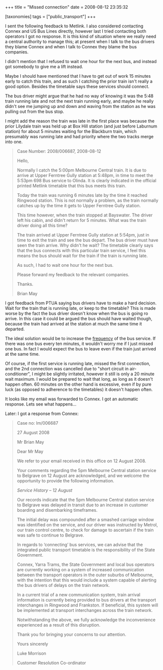 +++
title = "Missed connection"
date = 2008-08-12 23:35:32

[taxonomies]
tags = ["public_transport"]
+++

I sent the following feedback to Metlink. I also considered contacting
Connex and US Bus Lines directly, however last I tried contacting both
operators I got no response. It is this kind of situation where we
really need a central authority to manage this; at present when I talk
to the bus drivers they blame Connex and when I talk to Connex they
blame the bus companies.

I didn't mention that I refused to wait one hour for the next bus, and
instead got somebody to give me a lift instead.

Maybe I should have mentioned that I have to get out of work 15 minutes
early to catch this train, and as such I catching the prior train isn't
really a good option. Besides the timetable says these services should
connect.

The bus driver might argue that he had no way of knowing it was the 5:48
train running late and not the next train running early, and maybe he
really didn't see me jumping up and down and waving from the station as
he was pulling out from the bus stop.

I might add the reason the train was late in the first place was because
the prior Lilydale train was held up at Box Hill station (and just
before Laburnum station) for about 5 minutes waiting for the Blackburn
train, which presumably was running late and had priority where the two
tracks merge into one.

> Case Number: 2008/006687, 2008-08-12
>
> Hello,
>
> Normally I catch the 5:00pm Melbourne Central train. It is due to arrive
> at Upper Ferntree Gully station at 5:48pm, in time to meet the 5:53pm
> 698 Bus service to Olinda. It is clearly indicated in the official
> printed Metlink timetable that this bus meets this train.
>
> Today the train was running 6 minutes late by the time it reached
> Ringwood station. This is not normally a problem, as the train normally
> catches up by the time it gets to Upper Ferntree Gully station.
>
> This time however, when the train stopped at Bayswater. The driver left
> his cabin, and didn't return for 5 minutes. What was the train driver
> doing all this time?
>
> The train arrived at Upper Ferntree Gully station at 5:54pm, just in
> time to exit the train and see the bus depart. The bus driver must have
> seen the train arrive. Why didn't he wait? The timetable clearly says
> that the bus connects with this particular train service, I feel this
> means the bus should wait for the train if the train is running late.
>
> As such, I had to wait one hour for the next bus.
>
> Please forward my feedback to the relevant companies.
>
> Thanks.
>
> Brian May

I got feedback from PTUA saying bus drivers have to make a hard decision. Wait
for the train that is running late, or keep to the timetable? This is made
worse by the fact the bus driver doesn't know when the bus is going ro arrive.
In this case it could be argued the bus should have waited though, because the
train had arrived at the station at much the same time it departed.

The ideal solution would be to increase the [frequency](https://wiki.microcomaustralia.com.au/transport/public/frequency/) of the bus service.
If there was one bus every ten minutes, it wouldn't worry me if I just missed
one bus. In fact I would expect the bus to leave even if the train just arrived
at the same time.

Of course, if the first service is running late, missed the first
connection, and the 2nd connection was cancelled due to "short circuit
in air-conditioner", I might be slightly irritated, however it still is
only a 20 minute wait maximum. I would be prepared to wait that long, as
long as it doesn't happen often. 60 minutes on the other hand is
excessive, even if by pure luck (as opposed to adherence to the
timetables) it doesn't happen often.

It looks like my email was forwarded to Connex. I got an automatic
response. Lets see what happens...

Later: I got a response from Connex:

> Case no: lm/006687
>
> 27 August 2008
>
> Mr Brian May
>
> Dear Mr May
>
> We refer to your email received in this office on 12 August 2008.
>
> Your comments regarding the 5pm Melbourne Central station service to
> Belgrave on 12 August are acknowledged, and we welcome the opportunity
> to provide the following information.
>
> _*Service History – 12 August*_
>
> Our records indicate that the 5pm Melbourne Central station service to
> Belgrave was delayed in transit due to an increase in customer boarding
> and disembarking timeframes.
>
> The initial delay was compounded after a smashed carriage window was
> identified on the service, and our driver was instructed by Metrol, our
> train control centre, to check for damage to ascertain if the train was
> safe to continue to Belgrave.
>
> In regards to ‘connecting’ bus services, we can advise that the
> integrated public transport timetable is the responsibility of the State
> Government.
>
> Connex, Yarra Trams, the State Government and local bus operators are
> currently working on a system of increased communication between the
> transport operators in the outer suburbs of Melbourne, with the
> intention that this would include a system capable of alerting the bus
> drivers of delays on the train network.
>
> In a current trial of a new communication system, train arrival
> information is currently being provided to bus drivers at the transport
> interchanges in Ringwood and Frankston. If beneficial, this system will
> be implemented at transport interchanges across the train network.
>
> Notwithstanding the above, we fully acknowledge the inconvenience
> experienced as a result of this disruption.
>
> Thank you for bringing your concerns to our attention.
>
> Yours sincerely
>
> Luke Morrison
>
> Customer Resolution Co-ordinator
